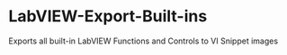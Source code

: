 # LabVIEW-Export-Built-ins
Exports all built-in LabVIEW Functions and Controls to VI Snippet images
